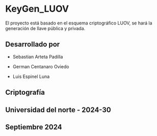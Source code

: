 # KeyGen_LUOV

El proyecto está basado en el esquema criptográfico LUOV, se hará la generación de llave pública y privada.

## Desarrollado por

* Sebastian Arteta Padilla

* German Centanaro Oviedo

* Luis Espinel Luna

## Criptografía

## Universidad del norte - 2024-30

## Septiembre 2024
